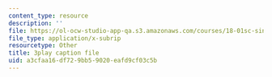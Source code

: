 ```yaml
---
content_type: resource
description: ''
file: https://ol-ocw-studio-app-qa.s3.amazonaws.com/courses/18-01sc-single-variable-calculus-fall-2010/a3cfaa16df729bb59020eafd9cf03c5b_9J_VCHpvMbY.srt
file_type: application/x-subrip
resourcetype: Other
title: 3play caption file
uid: a3cfaa16-df72-9bb5-9020-eafd9cf03c5b
---
```


